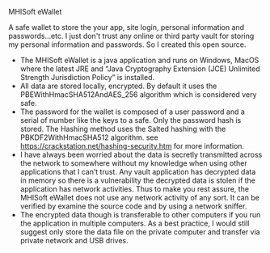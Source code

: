 MHISoft eWallet

A safe wallet to store the your app, site login, personal information and passwords…etc. 
I just don't trust any online or third party vault for storing my personal information and passwords.  So I created this open source.
* The MHISoft eWallet is a java application and runs on Windows, MacOS where the latest JRE and “Java Cryptography Extension (JCE) Unlimited Strength Jurisdiction Policy”  is installed. 
* All data are stored locally, encrypted. By default it uses the PBEWithHmacSHA512AndAES_256 algorithm which is considered very safe. 
* The password for the wallet is composed of a user password and a serial of number like the keys to a safe. Only the password hash is stored. The Hashing method uses the Salted hashing with the  PBKDF2WithHmacSHA512 algorithm.   see https://crackstation.net/hashing-security.htm for more information.
* I have always been worried about the data is secretly transmitted across the network to somewhere without my knowledge when using other applications that I can’t trust. Any vault application has decrypted data in memory so there is a vulnerability the decrypted data is stolen if the application has network activities. Thus to make you rest assure, the MHISoft eWallet does not use any network activity of any sort. It can be verified by examine the source code and by using a network sniffer. 
* The encrypted data though is transferable to other computers if you run the application in multiple computers. As a best practice, I would still suggest only store the data file on the private computer and transfer via private network and USB drives. 
